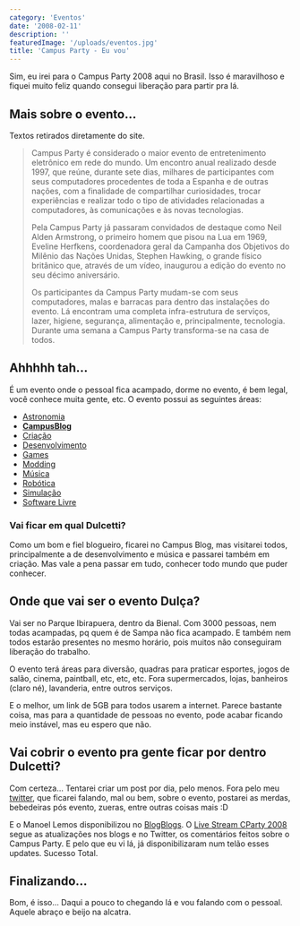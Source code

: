 ```yaml
---
category: 'Eventos'
date: '2008-02-11'
description: ''
featuredImage: '/uploads/eventos.jpg'
title: 'Campus Party - Eu vou'
---
```


Sim, eu irei para o Campus Party 2008 aqui no Brasil. Isso é maravilhoso e fiquei muito feliz quando consegui liberação para partir pra lá.

## Mais sobre o evento...

Textos retirados diretamente do site.

> Campus Party é considerado o maior evento de entretenimento eletrônico em rede do mundo. Um encontro anual realizado desde 1997, que reúne, durante sete dias, milhares de participantes com seus computadores procedentes de toda a Espanha e de outras nações, com a finalidade de compartilhar curiosidades, trocar experiências e realizar todo o tipo de atividades relacionadas a computadores, às comunicações e às novas tecnologias.
>
> Pela Campus Party já passaram convidados de destaque como Neil Alden Armstrong, o primeiro homem que pisou na Lua em 1969, Eveline Herfkens, coordenadora geral da Campanha dos Objetivos do Milênio das Nações Unidas, Stephen Hawking, o grande físico britânico que, através de um vídeo, inaugurou a edição do evento no seu décimo aniversário.
>
> Os participantes da Campus Party mudam-se com seus computadores, malas e barracas para dentro das instalações do evento. Lá encontram uma completa infra-estrutura de serviços, lazer, higiene, segurança, alimentação e, principalmente, tecnologia. Durante uma semana a Campus Party transforma-se na casa de todos.

## Ahhhhh tah...

É um evento onde o pessoal fica acampado, dorme no evento, é bem legal, você conhece muita gente, etc. O evento possui as seguintes áreas:

- [Astronomia](http://www.campus-party.com.br/index.php3?SEC=37&action=HOME&checksum=f7291b11b48f68550f4cc123383c4053)
- **[CampusBlog](http://www.campus-party.com.br/index.php3?SEC=131&action=HOME&checksum=7fb2925bc5fab5006f7d0e3452809247)**
- [Criação](http://www.campus-party.com.br/index.php3?SEC=108&action=HOME&checksum=ffbb09b9c223d35ab6728d58b522fee8)
- [Desenvolvimento](http://www.campus-party.com.br/index.php3?SEC=6&action=HOME&checksum=df1e2ba2817fbd0a2291fb3be98c63da)
- [Games](http://www.campus-party.com.br/index.php3?SEC=7&action=HOME&checksum=2a99918a92c9e7b69406ea14eea739d2)
- [Modding](http://www.campus-party.com.br/index.php3?SEC=8&action=HOME&checksum=b0ad134b18dbeeedf76fbf16855ced7a)
- [Música](http://www.campus-party.com.br/index.php3?SEC=4&action=HOME&checksum=d90d24195097f748bf1295d91de62c50)
- [Robótica](http://www.campus-party.com.br/index.php3?SEC=3&action=HOME&checksum=a53c2eeeafcccd49e397302d48e8c493)
- [Simulação](http://www.campus-party.com.br/index.php3?SEC=9&action=HOME&checksum=0e6411baca71a634910c944913597523)
- [Software Livre](http://www.campus-party.com.br/index.php3?SEC=10&action=HOME&checksum=ce794daf96fd774bda9d5c38907dacb1)

### Vai ficar em qual Dulcetti?

Como um bom e fiel blogueiro, ficarei no Campus Blog, mas visitarei todos, principalmente a de desenvolvimento e música e passarei também em criação. Mas vale a pena passar em tudo, conhecer todo mundo que puder conhecer.

## Onde que vai ser o evento Dulça?

Vai ser no Parque Ibirapuera, dentro da Bienal. Com 3000 pessoas, nem todas acampadas, pq quem é de Sampa não fica acampado. E também nem todos estarão presentes no mesmo horário, pois muitos não conseguiram liberação do trabalho.

O evento terá áreas para diversão, quadras para praticar esportes, jogos de salão, cinema, paintball, etc, etc, etc. Fora supermercados, lojas, banheiros (claro né), lavanderia, entre outros serviços.

E o melhor, um link de 5GB para todos usarem a internet. Parece bastante coisa, mas para a quantidade de pessoas no evento, pode acabar ficando meio instável, mas eu espero que não.

## Vai cobrir o evento pra gente ficar por dentro Dulcetti?

Com certeza... Tentarei criar um post por dia, pelo menos. Fora pelo meu [twitter](http://twitter.com/dulcetti), que ficarei falando, mal ou bem, sobre o evento, postarei as merdas, bebedeiras pós evento, zueras, entre outras coisas mais :D

E o Manoel Lemos disponibilizou no [BlogBlogs](http://blogblogs.com.br/). O [Live Stream CParty 2008](http://blogblogs.com.br/livestream/name/campuspartybr2008) segue as atualizações nos blogs e no Twitter, os comentários feitos sobre o Campus Party. E pelo que eu vi lá, já disponibilizaram num telão esses updates. Sucesso Total.

## Finalizando...

Bom, é isso... Daqui a pouco to chegando lá e vou falando com o pessoal. Aquele abraço e beijo na alcatra.
